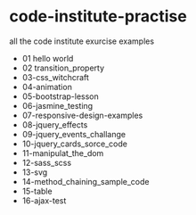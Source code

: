 # code-institute-practise
all the code institute exurcise examples
- 01 hello world
- 02 transition_property
- 03-css_witchcraft
- 04-animation
- 05-bootstrap-lesson 
- 06-jasmine_testing 
- 07-responsive-design-examples 
- 08-jquery_effects 
- 09-jquery_events_challange
- 10-jquery_cards_sorce_code 
- 11-manipulat_the_dom 
- 12-sass_scss 
- 13-svg 
- 14-method_chaining_sample_code
- 15-table 
- 16-ajax-test
 
